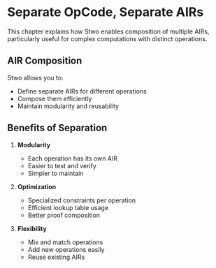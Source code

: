# Separate OpCode, Separate AIRs

This chapter explains how Stwo enables composition of multiple AIRs, particularly useful for complex computations with distinct operations.

## AIR Composition

Stwo allows you to:

- Define separate AIRs for different operations
- Compose them efficiently
- Maintain modularity and reusability

## Benefits of Separation

1. **Modularity**

   - Each operation has its own AIR
   - Easier to test and verify
   - Simpler to maintain

2. **Optimization**

   - Specialized constraints per operation
   - Efficient lookup table usage
   - Better proof composition

3. **Flexibility**
   - Mix and match operations
   - Add new operations easily
   - Reuse existing AIRs
